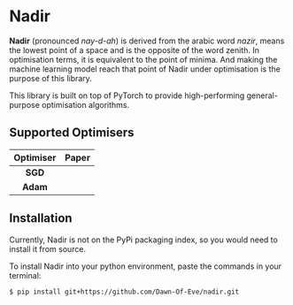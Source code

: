# Nadir

**Nadir** (pronounced _nay-d-ah_) is derived from the arabic word _nazir_, means the lowest point of a space and is the opposite of the word zenith. In optimisation terms, it is equivalent to the point of minima. And making the machine learning model reach that point of Nadir under optimisation is the purpose of this library.  

This library is built on top of PyTorch to provide high-performing general-purpose optimisation algorithms. 


## Supported Optimisers

| Optimiser 	| Paper 	|
|:---------:	|:-----:	|
|  **SGD**  	|       	|
|  **Adam** 	|       	|


## Installation

Currently, Nadir is not on the PyPi packaging index, so you would need to install it from source. 

To install Nadir into your python environment, paste the commands in your terminal:

```bash
$ pip install git+https://github.com/Dawn-Of-Eve/nadir.git
```
